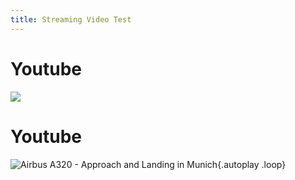 ```yaml
---
title: Streaming Video Test
---
```


# Youtube

![](youtube:TbppXMGrsvw)

# Youtube

![Airbus A320 - Approach and Landing in
Munich](youtube:TbppXMGrsvw){.autoplay .loop}
